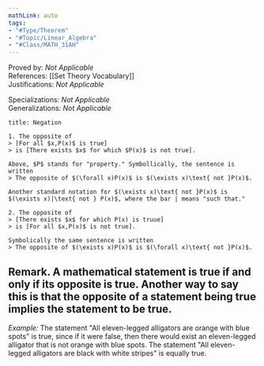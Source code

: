 ```yaml
---
mathLink: auto
tags:
- "#Type/Theorem"
- "#Topic/Linear_Algebra"
- "#Class/MATH_31AH"
---
```

Proved by: <i>Not Applicable</i>  
References: [[Set Theory Vocabulary]]  
Justifications: <i>Not Applicable</i>  

Specializations: <i>Not Applicable</i>  
Generalizations: <i>Not Applicable</i>  

``` ad-Theorem
title: Negation

1. The opposite of
> [For all $x,P(x)$ is true]
> is [There exists $x$ for which $P(x)$ is not true].

Above, $P$ stands for "property." Symbollically, the sentence is written
> The opposite of $(\forall x)P(x)$ is $(\exists x)\text{ not }P(x)$.

Another standard notation for $(\exists x)\text{ not }P(x)$ is $(\exists x)|\text{ not } P(x)$, where the bar | means "such that."

2. The opposite of
> [There exists $x$ for which P(x) is truue]
> is [For all $x,P(x)$ is not true].

Symbolically the same sentence is written
> The opposite of $(\exists x)P(x)$ is $(\forall x)\text{ not }P(x)$.

```
**Remark.** A mathematical statement is true if and only if its opposite is true. 
Another way to say this is that the opposite of a statement being true implies the statement to be true.
---
*Example:* The statement "All eleven-legged alligators are orange with blue spots" is true, since if it were false, then there would exist an eleven-legged alligator that is not orange with blue spots.
The statement "All eleven-legged alligators are black with white stripes" is equally true.